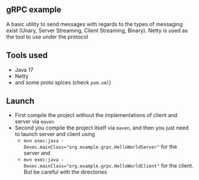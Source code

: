 ## gRPC example

A basic utility to send messages with regards to the types of messaging exist (Unary, Server Streaming, Client Streaming, Binary). Netty is used as the tool to use under the protocol

## Tools used
- Java 17
- Netty
- and some proto spices (check ```pom.xml```)

## Launch

- First compile the project without the implementations of client and server via ```maven```
- Second you compile the project itself via ```maven```, and then you just need to launch server and client using
  - ```mvn exec:java -Dexec.mainClass="org.example.grpc.HelloWorldServer"``` for the server and
  - ```mvn exec:java -Dexec.mainClass="org.example.grpc.HelloWorldClient"``` for the client. But be careful with the directories
